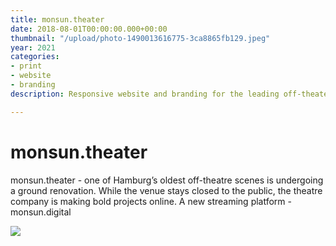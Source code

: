 ```yaml
---
title: monsun.theater
date: 2018-08-01T00:00:00.000+00:00
thumbnail: "/upload/photo-1490013616775-3ca8865fb129.jpeg"
year: 2021
categories:
- print
- website
- branding
description: Responsive website and branding for the leading off-theater in Hamburg.

---
```

# monsun.theater

monsun.theater - one of Hamburg’s oldest off-theatre scenes is undergoing a ground renovation. While the venue stays closed to the public, the theatre company is making bold projects online. A new streaming platform - monsun.digital 

![](/upload/monsun-branding.jpg)